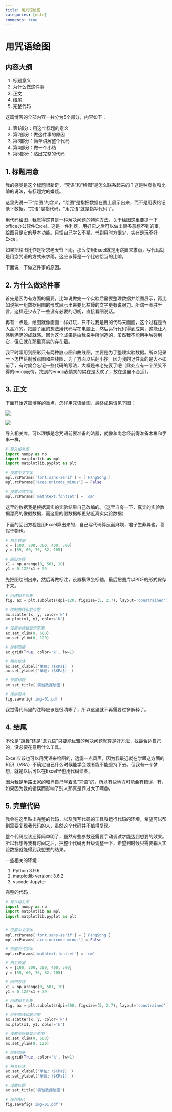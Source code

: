```yaml
---
title: 用咒语绘图
categories: [note]
comments: true
---
```


# 用咒语绘图

## 内容大纲

1. 标题意义
2. 为什么做这件事
3. 正文
4. 结尾
5. 完整代码

这篇博客的全部内容一共分为5个部分，内容如下：

1. 第1部分：用这个标题的意义
2. 第2部分：做这件事的原因
3. 第3部分：简单讲解整个代码
4. 第4部分：做一个小结
5. 第5部分：贴出完整的代码

## 1. 标题用意

我的感觉是这个标题很新奇，“咒语”和“绘图”是怎么联系起来的？这是种夸张和比喻的说法，有标题党的嫌疑。

这里先说一下“绘图”的含义，“绘图”是指把数据在图上展示出来，而不是用表格记录下数据。“咒语”是指代码，“用咒语”就是指写代码了。

用代码绘图，我觉得这算是一种解决问题的特殊方法，关于绘图这里要提一下office办公软件Excel。这是一件利器，用好它之后可以做出很多意想不到的事，绘图只是它的基本功能。只怪自己学艺不精，书到用时方恨少，实在是玩不好Excel。

如果把绘图比作是祈求老天爷下雨，那么使用Excel就是用跳舞来求雨，写代码就是用念咒语的方式来求雨，这应该算是一个比较恰当的比喻。

下面说一下做这件事的原因。

## 2. 为什么做这件事

首先是因为有方面的需要，比如说做完一个实验后需要整理数据并绘图展示，再比如说把一组数据用图的形式展示出来要比枯燥的文字更有说服力。所谓一图胜千言，这样还少去了一些没有必要的叨叨，直接看图说话。

再有一点是，绘图就像画画一样好玩，只不过我是用的代码来画画，这个过程是令人高兴的。把脑子里的想法用代码写在电脑上，然后运行代码得到成果，这能让人感到满满的成就感。因为这个成果是由我亲手所创造的，虽然我不能用手触碰到它，但它就在那里真实的存在着。

我平时常用到图形只有两种散点图和曲线图，主要是为了整理实验数据。所以记录一下怎样绘制散点图和曲线图，为了方面以后翻小抄。因为我的记性真的是大不如前了，有时候会忘记一些代码的写法，大概是未老先衰了吧（此处应有一个哭笑不得的emoji表情，找到的emoji表情笑的实在是太欢了，放在这里不合适）。

## 3. 正文

下面开始这篇博客的重点，怎样用咒语绘图，最终成果请见下图：

![](2022-11-10/img-01.jpg)

<img src="{{ '/assets/2022-11-10/img-01.jpg' | relative_url }}">

导入相关库，可以理解是念咒语前要准备的法器，就像和尚念经前得准备木鱼和手串一样。

```python
# 导入相关库
import numpy as np
import matplotlib as mpl
import matplotlib.pyplot as plt


```


```python
# 设置中文字体
mpl.rcParams['font.sans-serif'] = ['FangSong']
mpl.rcParams['axes.unicode_minus'] = False

# 设置公式字体
mpl.rcParams['mathtext.fontset'] = 'cm'

```

这里的数据我是根据真实的实验结果自己改编的。（这里自夸一下，真实的实验数据漂亮的像假数据，而这里的假数据却更贴近真实实验数据）

下面的回归方程是用Excel算出来的，自己写代码算反而麻烦，君子生非异也，善假于物也。


```python
# 相关数据
x = [100, 200, 300, 400, 500]
y = [55, 60, 76, 82, 105]

# 回归方程
x1 = np.arange(0, 501, 10)
y1 = 0.122*x1 + 39

```

先把图绘制出来，然后再做标注，设置横纵坐标轴，最后把图片以PDF的形式保存下来。

```python
# 创建相关对象
fig, ax = plt.subplots(dpi=120, figsize=(5, 2.7), layout='constrained')

# 绘制曲线和散点图
ax.scatter(x, y, color='k')
ax.plot(x1, y1, color='k')

# 设置坐标轴显示范围
ax.set_xlim(0, 600)
ax.set_ylim(0, 120)

# 绘制网格
ax.grid(True, color='k', lw=1)

# 相关标注
ax.set_xlabel('单位:（$KPa$）')
ax.set_ylabel('单位:（$KPa$）')

# 设置标题
ax.set_title('实验数据绘图')

# 保存图片
fig.savefig('img-01.pdf')

```

我觉得代码里的注释应该是很清晰了，所以这里就不再需要过多解释了。

## 4. 结尾

不论是“跳舞”还是“念咒语”只要能优雅的解决问题就算是好方法，找最合适自己的，没必要在意用什么工具。

Excel应该也可以用咒语来绘图的，透露一点风声，因为我最近就在学跟这方面的知识（VBA）不确定自己什么时候能学会或者能不能坚持下去。但我有一个梦想，就是以后可以在Excel里也用代码绘图。

因为我是半路出家的和尚自己学着念“咒语”的，所以有些地方可能会有错误，有，如果因为我的错误而影响了别人那真是罪过大了啊😱。

## 5. 完整代码

我会在这里贴出完整的代码，以及我写代码的工具和运行代码的环境，希望可以帮到需要复现我代码的人，虽然这个代码并不值得复现。

整个代码应该还算简单明了，虽然有些参数还需要手动调试才能达到想要的效果。所以我想等我有时间之后，把整个代码再升级调整一下，希望到时候只需要输入实验数据就能得到我想要的结果。

一些相关的环境：

1. Python 3.9.6
2. matplotlib version: 3.6.2
3. vscode Jupyter

完整的代码：

```python
# 导入相关库
import numpy as np
import matplotlib as mpl
import matplotlib.pyplot as plt


# 设置中文字体
mpl.rcParams['font.sans-serif'] = ['FangSong']
mpl.rcParams['axes.unicode_minus'] = False

# 设置公式字体
mpl.rcParams['mathtext.fontset'] = 'cm'

# 相关数据
x = [100, 200, 300, 400, 500]
y = [55, 60, 76, 82, 105]

# 回归方程
x1 = np.arange(0, 501, 10)
y1 = 0.122*x1 + 39

# 创建相关对象
fig, ax = plt.subplots(dpi=200, figsize=(5, 2.7), layout='constrained')

# 绘制曲线和散点图
ax.scatter(x, y, color='k')
ax.plot(x1, y1, color='k')

# 设置坐标轴显示范围
ax.set_xlim(0, 600)
ax.set_ylim(0, 120)

# 绘制网格
ax.grid(True, color='k', lw=1)

# 相关标注
ax.set_xlabel('单位:（$KPa$）')
ax.set_ylabel('单位:（$KPa$）')

# 设置标题
ax.set_title('实验数据绘图')

# 保存图片
fig.savefig('img-01.pdf')

```
